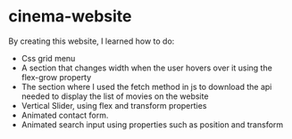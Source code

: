 # cinema-website


By creating this website, I learned how to do:

- Css grid menu
- A section that changes width when the user hovers over it using the flex-grow property
- The section where I used the fetch method in js to download the api needed to display the list of movies on the website
- Vertical Slider, using flex and transform properties
- Animated contact form.
- Animated search input using properties such as position and transform
